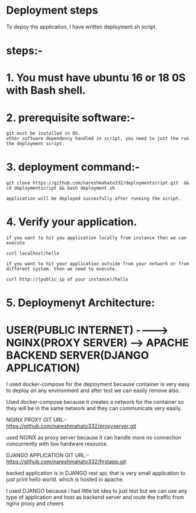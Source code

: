 # Deployment steps

To depoy the application, I have written deployment.sh script.

# steps:-

# 1. You must have ubuntu 16 or 18 0S with Bash shell.

# 2. prerequisite software:-
   
    git must be installed in OS.
    other software dependency handled in script, you need to just the run the deployment script.
    
# 3. deployment command:-
    
    git clone https://github.com/nareshmahato332/deploymentscript.git  && cd deploymentscript && bash deployment.sh
    
    application will be deployed succesfully after running the script. 
   
# 4. Verify your application.

    if you want to hit you application locally from instance then we can execute

    curl localhost/hello   
   
    if you want to hit your application outside from your network or from different system. then we need to execute.

    curl http://(public_ip of your instance)/hello

# 5. Deploymenyt Architecture:
      
#   USER(PUBLIC INTERNET) ----> NGINX(PROXY SERVER) --> APACHE BACKEND SERVER(DJANGO APPLICATION)
   
   I used docker-compose for the deployment because container is very easy to deploy on any environment and after test we can easily remove also.
   
   Used docker-compose because it creates a network for the container so they will be in the same network and they can communicate very easily. 
   
   NGINX PROXY GIT URL:- https://github.com/nareshmahato332/proxyserver.git
   
   used NGINX as proxy server because it can handle more no connection concurrently with low hardware resource.
   
   DJANGO APPLICATION GIT URL:- https://github.com/nareshmahato332/firstapp.git
   
   backed application is in DJANGO rest api, that is very small application to just print hello world.
   which is hosted in apache.
    
   I used DJANGO because i had little bit idea to just test but we can use any type of application and host as backend server and route the traffic from nginx proxy and cheers
   
   
    
    
   

   
      
    



